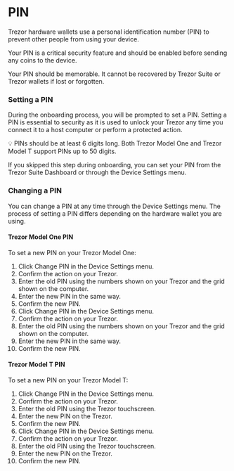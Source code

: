 # PIN

Trezor hardware wallets use a personal identification number (PIN) to prevent other people from using your device.

Your PIN is a critical security feature and should be enabled before sending any coins to the device.

Your PIN should be memorable. It cannot be recovered by Trezor Suite or Trezor wallets if lost or forgotten.

### Setting a PIN

During the onboarding process, you will be prompted to set a PIN. Setting a PIN is essential to security as it is used to unlock your Trezor any time you connect it to a host computer or perform a protected action.

💡 PINs should be at least 6 digits long. Both Trezor Model One and Trezor Model T support PINs up to 50 digits.

If you skipped this step during onboarding, you can set your PIN from the Trezor Suite Dashboard or through the Device Settings menu.

### Changing a PIN

You can change a PIN at any time through the Device Settings menu. The process of setting a PIN differs depending on the hardware wallet you are using.

#### Trezor Model One PIN

To set a new PIN on your Trezor Model One:

1. Click Change PIN in the Device Settings menu.
2. Confirm the action on your Trezor.
3. Enter the old PIN using the numbers shown on your Trezor and the grid shown on the computer.
4. Enter the new PIN in the same way.
5. Confirm the new PIN.
6. Click Change PIN in the Device Settings menu.
7. Confirm the action on your Trezor.
8. Enter the old PIN using the numbers shown on your Trezor and the grid shown on the computer.
9. Enter the new PIN in the same way.
10. Confirm the new PIN.

#### Trezor Model T PIN

To set a new PIN on your Trezor Model T:

1. Click Change PIN in the Device Settings menu.
2. Confirm the action on your Trezor.
3. Enter the old PIN using the Trezor touchscreen.
4. Enter the new PIN on the Trezor.
5. Confirm the new PIN.
6. Click Change PIN in the Device Settings menu.
7. Confirm the action on your Trezor.
8. Enter the old PIN using the Trezor touchscreen.&#x20;
9. Enter the new PIN on the Trezor.
10. Confirm the new PIN.
